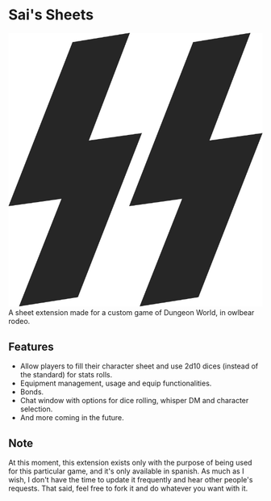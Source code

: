 # Sai's Sheets
![SS](https://github.com/JulianBOrtega/SS-Sheets/blob/master/public/icon_big.png)
A sheet extension made for a custom game of Dungeon World, in owlbear rodeo.

## Features
- Allow players to fill their character sheet and use 2d10 dices (instead of the standard) for stats rolls.
- Equipment management, usage and equip functionalities.
- Bonds.
- Chat window with options for dice rolling, whisper DM and character selection.
- And more coming in the future.

## Note
At this moment, this extension exists only with the purpose of being used for this particular game, and it's only available in spanish.
As much as I wish, I don't have the time to update it frequently and hear other people's requests.
That said, feel free to fork it and do whatever you want with it.